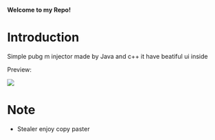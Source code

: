 **Welcome to my Repo!**

# Introduction
Simple pubg m injector made by Java and c++ it have beatiful ui inside 

Preview:

![](https://imgur.com/a/Qam4Qo5)

# Note
* Stealer enjoy copy paster 

